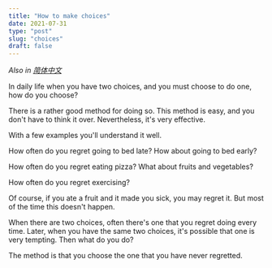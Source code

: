 ```yaml
---
title: "How to make choices"
date: 2021-07-31
type: "post"
slug: "choices"
draft: false
---
```


*Also in [简体中文](https://xiaobiji.co/choices/)*

In daily life when you have two choices, and you must choose to do one, how do you choose?

There is a rather good method for doing so. This method is easy, and you don't have to think it over. Nevertheless, it's very effective.

With a few examples you'll understand it well.

How often do you regret going to bed late? How about going to bed early?

How often do you regret eating pizza? What about fruits and vegetables?

How often do you regret exercising?

Of course, if you ate a fruit and it made you sick, you may regret it. But most of the time this doesn't happen.

When there are two choices, often there's one that you regret doing every time. Later, when you have the same two choices, it's possible that one is very tempting. Then what do you do?

The method is that you choose the one that you have never regretted.
